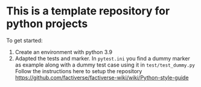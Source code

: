 # This is a template repository for python projects

To get started: 
1. Create an environment with python 3.9
2. Adapted the tests and marker. In `pytest.ini` you find a dummy marker as 
    example along with a dummy test case using it in `test/test_dummy.py`
Follow the instructions here to setup the repository https://github.com/factiverse/factiverse-wiki/wiki/Python-style-guide
